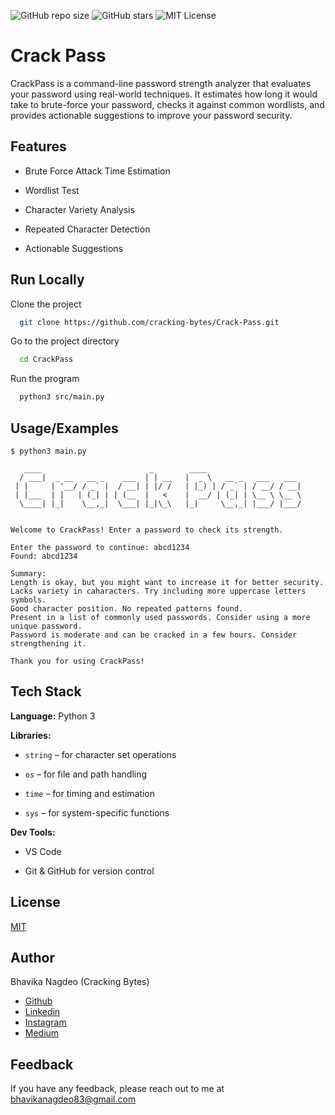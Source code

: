 ![GitHub repo size](https://img.shields.io/github/repo-size/cracking-bytes/Crack-Pass)
![GitHub stars](https://img.shields.io/github/stars/cracking-bytes/Crack-Pass?style=social)
![MIT License](https://img.shields.io/github/license/cracking-bytes/Crack-Pass)



# Crack Pass

CrackPass is a command-line password strength analyzer that evaluates your password using real-world techniques. It estimates how long it would take to brute-force your password, checks it against common wordlists, and provides actionable suggestions to improve your password security.


## Features

- Brute Force Attack Time Estimation

- Wordlist Test

- Character Variety Analysis

- Repeated Character Detection

- Actionable Suggestions


## Run Locally

Clone the project

```bash
  git clone https://github.com/cracking-bytes/Crack-Pass.git
```

Go to the project directory

```bash
  cd CrackPass
```

Run the program

```bash
  python3 src/main.py
```


## Usage/Examples

```text
$ python3 main.py
 
   ____                        _        ____                         
  / ___|  _ __   __ _    ___  | | __   |  _ \   __ _   ___   ___  
 | |     | '__/ / _` |  / __| | |/ /   | |_) | / _` | / __/ / __|  
 | |___  | |   | (_| | | (__  |   <    |  __/ | (_| | \__ \ \__ \  
  \____| |_|    \__,_|  \___| |_|\_\   |_|     \__,_| |___/ |___/   
       

Welcome to CrackPass! Enter a password to check its strength.

Enter the password to continue: abcd1234
Found: abcd1234                                                         

Summary:
Length is okay, but you might want to increase it for better security.
Lacks variety in caharacters. Try including more uppercase letters symbols.
Good character position. No repeated patterns found.
Present in a list of commonly used passwords. Consider using a more unique password.
Password is moderate and can be cracked in a few hours. Consider strengthening it.

Thank you for using CrackPass!

```


## Tech Stack

**Language:** Python 3

**Libraries:**

- `string` – for character set operations

- `os` – for file and path handling

- `time` – for timing and estimation

- `sys` – for system-specific functions

**Dev Tools:**

- VS Code

- Git & GitHub for version control


## License

[MIT](https://choosealicense.com/licenses/mit/)


## Author

Bhavika Nagdeo (Cracking Bytes)
- [Github](https://github.com/cracking-bytes)
- [Linkedin](https://in.linkedin.com/in/bhavikanagdeo)
- [Instagram](https://www.instagram.com/cracking.bytes/)
- [Medium](https://crackingbytes.medium.com/)



## Feedback

If you have any feedback, please reach out to me at bhavikanagdeo83@gmail.com


